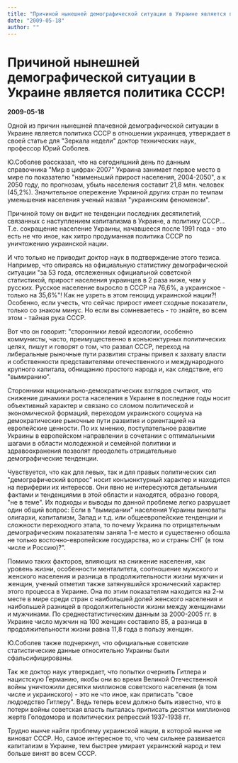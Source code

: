 ```yaml
---
title: "Причиной нынешней демографической ситуации в Украине является политика СССР!"
date: "2009-05-18"
author: ""
---
```


# Причиной нынешней демографической ситуации в Украине является политика СССР!

**2009-05-18** 

Одной из причин нынешней плачевной демографической ситуации в Украине является политика СССР в отношении украинцев, утверждает в своей статье для "Зеркала недели" доктор технических наук, профессор Юрий Соболев.

Ю.Соболев рассказал, что на сегодняшний день по данным справочника "Мир в цифрах-2007" Украина занимает первое место в мире по показателю "наименьший прирост населения, 2004-2050", а к 2050 году, по прогнозам, убыль населения составит 21,8 млн. человек (45,2%). Значительное опережение Украиной других стран по темпам уменьшения населения ученый назвал "украинским феноменом".

Причиной тому он видит не тенденции последних десятилетий, связанных с наступлением капитализма в Украине, а политику СССР... Т.е. сокращение население Украины, начавшееся после 1991 года - это есть не что иное, как хитро продуманная политика СССР по уничтожению украинской нации.

И что только не приводит доктор наук в подтверждение этого тезиса. Например, что опираясь на официальную статистику демографической ситуации "за 53 года, отслеженных официальной советской статистикой, прирост населения украинцев в 2 раза ниже, чем у русских. Русское население выросло в СССР на 76,6%, а украинское - только на 35,6%"! Как не узреть в этом геноцид украинской нации?! Особенно, если учесть, что сейчас прирост имеет сходные показатели, только со знаком минус. Но если вы сомневаетесь - то знайте, во всем этом - тайная рука СССР.

Вот что он говорит: "сторонники левой идеологии, особенно коммунисты, часто, преимущественно в конъюнктурных политических целях, пишут и говорят о том, что развал СССР, переход на либеральные рыночные пути развития страны привел к захвату власти и собственности представителями отечественного и международного крупного капитала, обнищанию простого народа и, как следствие, его "вымиранию".

Сторонники национально-демократических взглядов считают, что снижение динамики роста населения в Украине в последние годы носит объективный характер и связано со сломом политической и экономической формаций, переходом украинского социума на демократические рыночные пути развития и ориентацией на европейские ценности. По их мнению, поступательное развитие Украины в европейском направлении в сочетании с оптимальными шагами в области молодежной и семейной политики и здравоохранения позволят преодолеть отрицательные демографические тенденции.

Чувствуется, что как для левых, так и для правых политических сил "демографический вопрос" носит конъюнктурный характер и находится на периферии их интересов. Они явно не интересуются детальными фактами и тенденциями в этой области и находятся, образно говоря, "не в теме". Их подходы и выводы по данной проблеме легко разрушает один общий вопрос: Если в "вымирании" населения Украины виноваты олигархи, капитализм, Запад и т.д. или общеевропейские тенденции и сложности переходного этапа, то почему Украина по отрицательным демографическим показателям заняла 1-е место и существенно обошла не только восточно-европейские государства, но и страны СНГ (в том числе и Россию)?".

Помимо таких факторов, влияющих на снижение населения, как уровень жизни, особенности менталитета, соотношение мужского и женского населения и разница в продолжительности жизни мужчин и женщин, ученый отметил также затянувшийся хронический характер этого процесса в Украине. Она по этим показателям находится на 2-м месте в мире среди стран с наибольшей долей женского населения и наибольшей разницей в продолжительности жизни между женщинами и мужчинами. По среднестатистическим данным за 2000-2005 гг. в Украине число мужчин на 100 женщин составило 85, а разница в продолжительности жизни равна 11,8 года в пользу женщин.

Ю.Соболев также подчеркнул, что официальные советские статистические данные относительно Украины были сфальсифицированы.

Так же доктор наук утверждает, что попытки очернить Гитлера и нацистскую Германию, якобы они во время Великой Отечественной войны уничтожили десятки миллионов советского населения (в том числе и украинского) - это не что иное, как приписать "свое людоедство Гитлеру". Ведь теперь всем должно быть известно, что в потери войны советская власть пыталась приписать десятки миллионов жертв Голодомора и политических репрессий 1937-1938 гг.

Трудно нынче найти проблему украинской нации, в которой нынче не виноват СССР. Но, самое интересное то, что чем сильнее развивается капитализм в Украине, тем быстрее умирает украинский народ и тем больше винят во всем СССР.